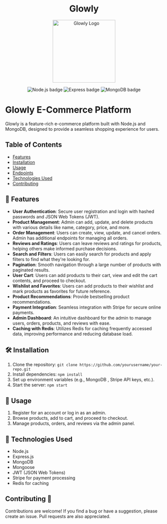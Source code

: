 <h1 align="center">Glowly</h1>
<p align="center">
  <img src="https://i.imgur.com/qhL5gOu.png" alt="Glowly Logo" width="200" height="200">
</p>
<p align="center">
  <img src="https://img.shields.io/badge/Node.js-339933?style=for-the-badge&logo=nodedotjs&logoColor=white" alt="Node.js badge">
  <img src="https://img.shields.io/badge/Express-000000?style=for-the-badge&logo=express&logoColor=white" alt="Express badge">
  <img src="https://img.shields.io/badge/MongoDB-47A248?style=for-the-badge&logo=mongodb&logoColor=white" alt="MongoDB badge">
</p>

# Glowly E-Commerce Platform

Glowly is a feature-rich e-commerce platform built with Node.js and MongoDB, designed to provide a seamless shopping experience for users.

## Table of Contents

- [Features](#features)
- [Installation](#installation)
- [Usage](#usage)
- [Endpoints](#endpoints)
- [Technologies Used](#technologies-used)
- [Contributing](#contributing)

## 🚀 Features

- **User Authentication**: Secure user registration and login with hashed passwords and JSON Web Tokens (JWT).
- **Product Management**: Admin can add, update, and delete products with various details like name, category, price, and more.
- **Order Management**: Users can create, view, update, and cancel orders. Admin has additional endpoints for managing all orders.
- **Reviews and Ratings**: Users can leave reviews and ratings for products, helping others make informed purchase decisions.
- **Search and Filters**: Users can easily search for products and apply filters to find what they're looking for.
- **Pagination**: Smooth navigation through a large number of products with paginated results.
- **User Cart**: Users can add products to their cart, view and edit the cart contents, and proceed to checkout.
- **Wishlist and Favorites**: Users can add products to their wishlist and mark products as favorites for future reference.
- **Product Recommendations**: Provide bestselling product recommendations.
- **Payment Integration**: Seamless integration with Stripe for secure online payments.
- **Admin Dashboard**: An intuitive dashboard for the admin to manage users, orders, products, and reviews with ease.
- **Caching with Redis**: Utilizes Redis for caching frequently accessed data, improving performance and reducing database load.

## 🛠️ Installation

1. Clone the repository: `git clone https://github.com/yourusername/your-repo.git`
2. Install dependencies: `npm install`
3. Set up environment variables (e.g., MongoDB , Stripe API keys, etc.).
4. Start the server: `npm start`

## 🌟 Usage

1. Register for an account or log in as an admin.
2. Browse products, add to cart, and proceed to checkout.
3. Manage products, orders, and reviews via the admin panel.

<!-- ## 🛤️ Endpoints  -->

<!-- - [API Documentation](/docs/api.md) -->

## 🧰 Technologies Used

- Node.js
- Express.js
- MongoDB
- Mongoose
- JWT (JSON Web Tokens)
- Stripe for payment processing
- Redis for caching

## Contributing 🤝

Contributions are welcome! If you find a bug or have a suggestion, please create an issue. Pull requests are also appreciated.
